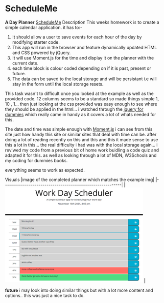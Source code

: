 # ScheduleMe
**A Day Planner**
[ScheduleMe](https://daveydavey1901.github.io/ScheduleMe/)
Description
This weeks homework is to create a simple calendar application.
it has to:-
1. It should allow a user to save events for each hour of the day by modifying starter code.
2. This app will run in the browser and feature dynamically updated HTML and CSS powered by jQuery.
3. It will use Moment.js for the time and display it on the planner with the current date.
4. each time block is colour coded depending on if it is past, present or future.
5. The data can be saved to the local storage and will be persistant i.e will stay in the form until the local storage resets.

This task wasn't to difficult once you looked at the example as well as the provided code.  12 columns seems to be a standard so made things simple 1, 10 , 1... then just looking at the css provided was easy enough to see where they should be applied in the html... i watched through the [jquery for dummies]( https://www.youtube.com/playlist?list=PLillGF-RfqbYJVXBgZ_nA7FTAAEpp_IAc) which really came in handy as it covers a lot of whats needed for this.  

The date and time was simple enough with [Moment.js](https://momentjs.com/) i can see from this site just how handy this site or similar sites that deal with time can be. after doing a lot of reading recently on this and this and this it made sense to use this a lot in this...
the real difficulty i had was with the local storage again... i reviwed my code from a previous bit of home work buidling a code quiz and adapted it for this. as well as looking through a lot of MDN, W3Schools and my coding for dummies books.

everything seems to work as expected.


Visuals
|image of the completed planner which matches the example img|
|------------------------------------------------------------|
|<img src="Assets/img/Planner.png" width="450">              |


**future**
i may look into doing similar things but with a lot more content and options.. this was just a nice task to do.
